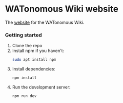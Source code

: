 # WATonomous Wiki website

The [website](https://wiki.watonomous.ca) for the WATonomous Wiki.

### Getting started

1. Clone the repo
1. Install npm if you haven't:
    ```bash
    sudo apt install npm
    ```
1. Install dependencies:
    ```bash
    npm install
    ```
1. Run the development server:
    ```bash
    npm run dev
    ```
